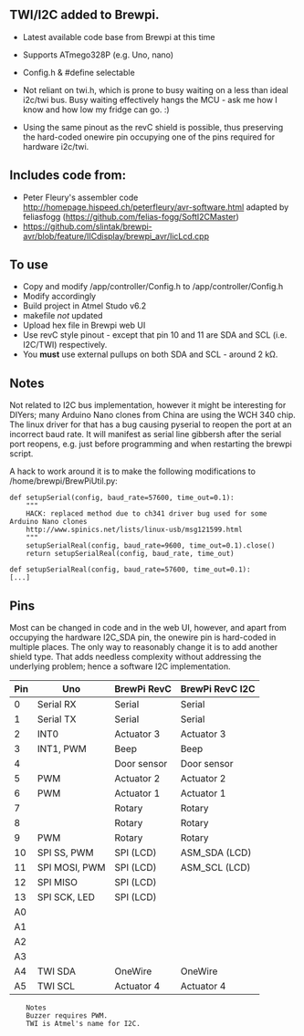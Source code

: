 ## TWI/I2C added to Brewpi. 
 - Latest available code base from Brewpi at this time
 - Supports ATmego328P (e.g. Uno, nano)
 - Config.h & #define selectable
 - Not reliant on twi.h, which is prone to busy waiting on a less than ideal i2c/twi bus. Busy waiting effectively hangs the MCU - ask me how I know and how low my fridge can go. :)
  
- Using the same pinout as the revC shield is possible, thus preserving the hard-coded onewire pin occupying one of the pins required for hardware i2c/twi.

## Includes code from:
 - Peter Fleury's assembler code http://homepage.hispeed.ch/peterfleury/avr-software.html adapted by feliasfogg (https://github.com/felias-fogg/SoftI2CMaster)
 - https://github.com/slintak/brewpi-avr/blob/feature/IICdisplay/brewpi_avr/IicLcd.cpp

## To use
- Copy and modify /app/controller/Config.h to /app/controller/Config.h
- Modify accordingly
- Build project in Atmel Studo v6.2
- makefile _not_ updated
- Upload hex file in Brewpi web UI
- Use revC style pinout - except that pin 10 and 11 are SDA and SCL (i.e. I2C/TWI) respectively.
- You **must** use external pullups on both SDA and SCL - around 2 kΩ.


## Notes
Not related to I2C bus implementation, however it might be interesting for DIYers; many Arduino Nano clones from China are using the WCH 340 chip. The linux driver for that has a bug causing pyserial to reopen the port at an incorrect baud rate. It will manifest as serial line gibbersh after the serial port reopens, e.g. just before programming and when restarting the brewpi script. 

A hack to work around it is to make the following modifications to /home/brewpi/BrewPiUtil.py:
```
def setupSerial(config, baud_rate=57600, time_out=0.1):
    """
    HACK: replaced method due to ch341 driver bug used for some Arduino Nano clones
    http://www.spinics.net/lists/linux-usb/msg121599.html
    """
    setupSerialReal(config, baud_rate=9600, time_out=0.1).close()
    return setupSerialReal(config, baud_rate, time_out)

def setupSerialReal(config, baud_rate=57600, time_out=0.1):
[...]
```

## Pins
Most can be changed in code and in the web UI, however, and apart from occupying the hardware I2C_SDA pin, the onewire pin is hard-coded in multiple places. The only way to reasonably change it is to add another shield type. That adds needless complexity without addressing the underlying problem; hence a software I2C implementation.

Pin | Uno  | BrewPi RevC | BrewPi RevC I2C
--- | ----- | -------- | -----
0|Serial RX | Serial | Serial
1|Serial TX | Serial| Serial
2|INT0 | Actuator 3|Actuator 3
3|INT1, PWM|Beep|Beep
4||  Door sensor| Door sensor
5|PWM | Actuator 2|Actuator 2
6|PWM | Actuator 1  |Actuator 1
7|| Rotary|Rotary
8||   Rotary|Rotary
9| PWM | Rotary | Rotary
10| SPI SS, PWM |SPI (LCD)| ASM_SDA (LCD)	
11| SPI MOSI, PWM |SPI (LCD)| ASM_SCL (LCD)	
12| SPI MISO | SPI (LCD)|
13| SPI SCK, LED | SPI (LCD)|
A0|||			
A1|||			
A2||| 
A3||| 
A4| TWI SDA | OneWire | OneWire
A5| TWI SCL | Actuator 4 | Actuator 4
			
		Notes	
		Buzzer requires PWM.	
		TWI is Atmel's name for I2C.
		
